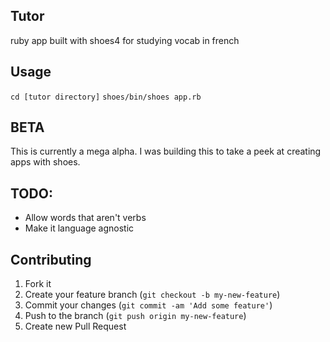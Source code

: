 ## Tutor

ruby app built with shoes4 for studying vocab in french

## Usage

`cd [tutor directory]`
`shoes/bin/shoes app.rb`

## BETA

This is currently a mega alpha. I was building this to take a peek at creating apps with shoes.

## TODO:

* Allow words that aren't verbs
* Make it language agnostic

## Contributing

1. Fork it
2. Create your feature branch (`git checkout -b my-new-feature`)
3. Commit your changes (`git commit -am 'Add some feature'`)
4. Push to the branch (`git push origin my-new-feature`)
5. Create new Pull Request
